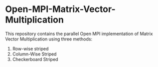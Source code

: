 # Open-MPI-Matrix-Vector-Multiplication

This repository contains the parallel Open MPI implementation of Matrix Vector Multiplication using three methods:
1. Row-wise striped
2. Column-Wise Striped
3. Checkerboard Striped
